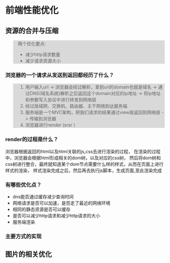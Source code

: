 <style type="text/css">
  blockquote {
  background-color: #D9D9D9;
}
</style>

# 前端性能优化

## 资源的合并与压缩
>两个优化要点:
>* 减少http请求数量
>* 减少请求资源大小
>

### 浏览器的一个请求从发送到返回都经历了什么？
> 1. 用户输入url -> 浏览器会经过解析，拿到url的domain也就是域名 -> 通过DNS(域名系统)解析之后返回这个domain对应的ip地址 -> 将ip地址和参数写入协议中进行转发到网络层
> 2. 经过局域网、交换机、路由器、主干网络到达服务端
> 3. 服务端是一个MVC架构，把我们请求的结果通过view层返回到网络层 -> 传输到浏览器
> 4. 浏览器进行render  (srsr <Server Side Render>)
>
### render的过程是什么？
浏览器根据返回的html以及html关联的js,css去进行渲染的过程，
在渲染的过程中，浏览器会根据html形成相关的dom树，以及对应的css树，
然后将dom树和css树进行整合，最终就知道某个dom节点需要什么样的样式，从而在页面上进行样式的渲染，
样式渲染完成之后，然后再去执行js脚本，生成页面,至此渲染完成


 ### 有哪些优化点？
 * dns能否通过缓存减少查询时间
 * 网络请求是否可以加速，是否走了最近的网络环境
 * 相同的静态资源是否可以缓存
 * 是否可以减少http请求和减少http请求的大小
 * 服务端渲染 


### 主要方式的实现



## 图片的相关优化

